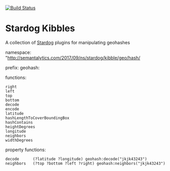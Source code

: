 [![Build Status](https://travis-ci.org/semantalytics/stardog-kibbles.svg?branch=master)](https://travis-ci.org/semantalytics/stardog-kibbles)

# Stardog Kibbles

A collection of [Stardog](http://stardog.com) plugins for manipulating geohashes

namespace: "http://semantalytics.com/2017/09/ns/stardog/kibble/geo/hash/

prefix: geohash:

functions:

    right
    left
    top
    bottom
    decode
    encode
    latitude
    hashLengthToCoverBoundingBox
    hashContains
    heightDegrees
    longitude
    neighbors
    widthDegrees
    
property functions:

    decode      (?latitude ?longitude) geohash:decode("jkjk43243")
    neighbors   (?top ?bottom ?left ?right) geohash:neighbors("jkjk43243")
